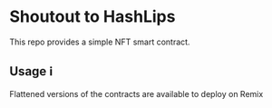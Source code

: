 # Shoutout to HashLips

This repo provides a simple NFT smart contract.

## Usage ℹ️

Flattened versions of the contracts are available to deploy on Remix